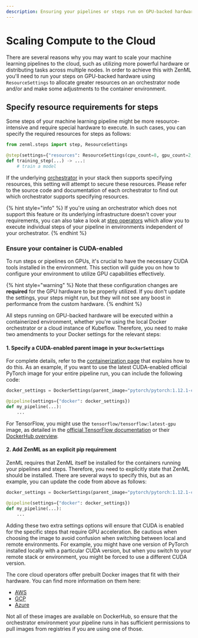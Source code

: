 ```yaml
---
description: Ensuring your pipelines or steps run on GPU-backed hardware.
---
```


# Scaling Compute to the Cloud

There are several reasons why you may want to scale your machine learning
pipelines to the cloud, such as utilizing more powerful hardware or distributing
tasks across multiple nodes. In order to achieve this with ZenML you'll need to
run your steps on GPU-backed hardware using `ResourceSettings` to allocate
greater resources on an orchestrator node and/or and make some adjustments to the
container environment.

## Specify resource requirements for steps

Some steps of your machine learning pipeline might be more resource-intensive
and require special hardware to execute. In such cases, you can specify the
required resources for steps as follows:

```python
from zenml.steps import step, ResourceSettings

@step(settings={"resources": ResourceSettings(cpu_count=8, gpu_count=2, memory="8GB")})
def training_step(...) -> ...:
    # train a model
```

If the underlying [orchestrator](../component-galery/orchestrators/README.md) in your stack then supports specifying resources, this setting will attempt to secure these resources. Please refer to the source code and documentation of each orchestrator to find out which orchestrator supports specifying resources.

{% hint style="info" %}
If you're using an orchestrator which does not support
this feature or its underlying infrastructure doesn't cover your requirements,
you can also take a look at [step operators](../component-galery/step-operators/README.md) which allow you to execute individual
steps of your pipeline in environments independent of your orchestrator.
{% endhint %}

### Ensure your container is CUDA-enabled

To run steps or pipelines on GPUs, it's crucial to have the necessary CUDA tools
installed in the environment. This section will guide you on how to configure
your environment to utilize GPU capabilities effectively.

{% hint style="warning" %}
Note that these configuration changes are **required** for the GPU hardware to
be properly utilized. If you don't update the settings, your steps might run,
but they will not see any boost in performance from the custom hardware.
{% endhint %}

All steps running on GPU-backed hardware will be executed within a containerized environment, whether you're using the local Docker orchestrator or a cloud instance of Kubeflow. Therefore, you need to make two amendments to your Docker settings for the relevant steps:

#### 1. **Specify a CUDA-enabled parent image in your `DockerSettings`**

For complete details, refer to the [containerization page](containerize-your-pipeline.md) that explains how to do this. As an example, if you want to use the latest CUDA-enabled official PyTorch image for your entire pipeline run, you can include the following code:

```python
docker_settings = DockerSettings(parent_image="pytorch/pytorch:1.12.1-cuda11.3-cudnn8-runtime")

@pipeline(settings={"docker": docker_settings})
def my_pipeline(...):
    ...
```

For TensorFlow, you might use the `tensorflow/tensorflow:latest-gpu` image, as detailed in the [official TensorFlow documentation](https://www.tensorflow.org/install/docker#gpu_support) or their [DockerHub overview](https://hub.docker.com/r/tensorflow/tensorflow).

#### 2. **Add ZenML as an explicit pip requirement**

ZenML requires that ZenML itself be installed for the containers running your pipelines and steps. Therefore, you need to explicitly state that ZenML should be installed. There are several ways to specify this, but as an example, you can update the code from above as follows:

```python
docker_settings = DockerSettings(parent_image="pytorch/pytorch:1.12.1-cuda11.3-cudnn8-runtime", requirements=["zenml==0.39.1", "torchvision"])

@pipeline(settings={"docker": docker_settings})
def my_pipeline(...):
    ...
```

Adding these two extra settings options will ensure that CUDA is enabled for the
specific steps that require GPU acceleration. Be cautious when choosing the
image to avoid confusion when switching between local and remote environments.
For example, you might have one version of PyTorch installed locally with a
particular CUDA version, but when you switch to your remote stack or
environment, you might be forced to use a different CUDA version.

The core cloud operators offer prebuilt Docker images that fit with their hardware. You can find more information on them here:

* [AWS](https://github.com/aws/deep-learning-containers/blob/master/available_images.md)
* [GCP](https://cloud.google.com/deep-learning-vm/docs/images)
* [Azure](https://learn.microsoft.com/en-us/azure/machine-learning/concept-prebuilt-docker-images-inference)

Not all of these images are available on DockerHub, so ensure that the
orchestrator environment your pipeline runs in has sufficient permissions to
pull images from registries if you are using one of those.